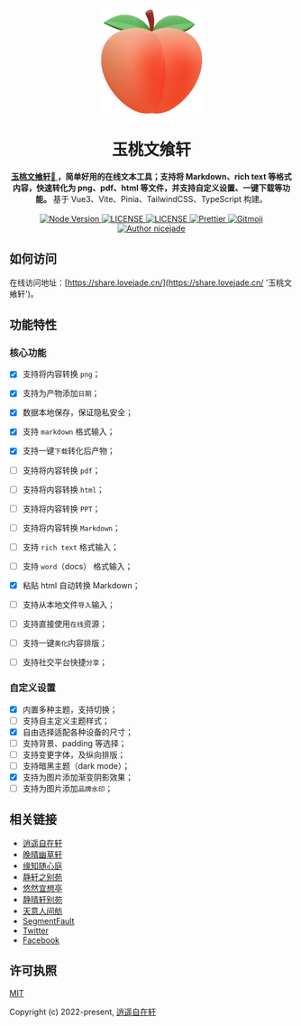 <div align="center">
  <a href="https://share.lovejade.cn/?utm_source=github.com&pid=share"><img src="https://raw.githubusercontent.com/nicejade/markdown2png/master/src/assets/images/logo.png" width="180" alt="玉桃文飨轩"></a>
</div>

<h1 align="center">玉桃文飨轩</h1>

<div align="center">
<strong><a target="_blank" href="https://share.lovejade.cn/?utm_source=github.com&pid=share">玉桃文飨轩🍑 </a>，简单好用的在线文本工具；支持将 Markdown、rich text 等格式内容，快速转化为 png、pdf、html 等文件，并支持自定义设置、一键下载等功能。
</strong>基于 Vue3、Vite、Pinia、TailwindCSS、TypeScript 构建。
</div>

<br />

<div align="center">
  <a href="https://nodejs.org/en/">
    <img src="https://img.shields.io/badge/node->=16.0.0-green.svg" alt="Node Version">
  </a>
  <a href="https://github.com/nicejade/markdown2png">
    <img src="https://img.shields.io/github/package-json/v/nicejade/markdown2png" alt="LICENSE">
  </a>
  <a href="https://github.com/nicejade/wealth-tracker">
    <img src="https://img.shields.io/github/license/nicejade/markdown2png" alt="LICENSE">
  </a>
  <a href="https://prettier.io/">
    <img src="https://img.shields.io/badge/code_style-prettier-ff69b4.svg?style=flat" alt="Prettier">
  </a>
  <a href="https://gitmoji.dev">
  <img
    src="https://img.shields.io/badge/gitmoji-%20😜%20😍-FFDD67.svg?style=flat-square"
    alt="Gitmoji"
  />
</a>
  <a href="https://niceshare.site/">
    <img src="https://img.shields.io/badge/Author-nicejade-%23a696c8.svg" alt="Author nicejade">
  </a>
</div>


## 如何访问

在线访问地址：[https://share.lovejade.cn/](https://share.lovejade.cn/ '玉桃文飨轩')。

## 功能特性

### 核心功能

- [x] 支持将内容转换 `png`；
- [x] 支持为产物添加`日期`；
- [x] 数据本地保存，保证隐私安全；
- [x] 支持 `markdown` 格式输入；
- [x] 支持一键`下载`转化后产物；
- [ ] 支持将内容转换 `pdf`；
- [ ] 支持将内容转换 `html`；
- [ ] 支持将内容转换 `PPT`；
- [ ] 支持将内容转换 `Markdown`；
- [ ] 支持 `rich text` 格式输入；
- [ ] 支持 `word`（docs） 格式输入；
- [x] 粘贴 html 自动转换 Markdown；
- [ ] 支持从本地文件`导入`输入；
- [ ] 支持直接使用`在线`资源；
- [ ] 支持一键`美化`内容排版；
- [ ] 支持社交平台快捷`分享`；


### 自定义设置

- [x] 内置多种主题，支持切换；
- [ ] 支持自主定义主题样式；
- [x] 自由选择适配各种设备的尺寸；
- [ ] 支持背景、padding 等选择；
- [ ] 支持变更字体，及纵向排版；
- [ ] 支持暗黑主题（dark mode）；
- [x] 支持为图片添加渐变阴影效果；
- [ ] 支持为图片添加`品牌水印`；

## 相关链接

- [逍遥自在轩](https://niceshare.site/?ref=github.com)
- [晚晴幽草轩](https://www.jeffjade.com/nicelinks?ref=github.com)
- [缘知随心庭](https://fine.niceshare.site/?ref=github.com)
- [静轩之别苑](https://quickapp.lovejade.cn/?ref=github.com)
- [悠然宜想亭](https://forum.lovejade.cn//?ref=github.com)
- [静晴轩别苑](https://nice.lovejade.cn/?ref=github.com)
- [天意人间舫](https://blog.lovejade.cn/?ref=github.com)
- [SegmentFault](https://segmentfault.com/u/jeffjade)
- [Twitter](https://x.com/MarshalXuan)
- [Facebook](https://www.facebook.com/nice.jade.yang)

## 许可执照

[MIT](http://opensource.org/licenses/MIT)

Copyright (c) 2022-present, [逍遥自在轩](https://www.niceshare.site/)

